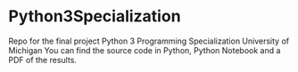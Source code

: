 # Python3Specialization
Repo for the final project Python 3 Programming Specialization University of Michigan
You can find the source code in Python, Python Notebook and a PDF of the results.
